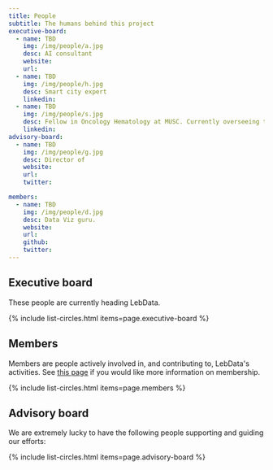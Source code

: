 ```yaml
---
title: People
subtitle: The humans behind this project
executive-board:
  - name: TBD
    img: /img/people/a.jpg
    desc: AI consultant 
    website: 
    url: 
  - name: TBD
    img: /img/people/h.jpg
    desc: Smart city expert
    linkedin: 
  - name: TBD
    img: /img/people/s.jpg
    desc: Fellow in Oncology Hematology at MUSC. Currently overseeing the Lebanese diaspora data for North America.
    linkedin: 
advisory-board:
  - name: TBD
    img: /img/people/g.jpg
    desc: Director of 
    website: 
    url: 
    twitter: 

members:
  - name: TBD
    img: /img/people/d.jpg
    desc: Data Viz guru.
    website: 
    url: 
    github: 
    twitter: 
---
```



## Executive board

These people are currently heading LebData.

{% include list-circles.html items=page.executive-board %}



## Members

Members are people actively involved in, and contributing to, LebData's activities. 
See [this page](../join) if you would like more information on membership.

{% include list-circles.html items=page.members %}



## Advisory board

We are extremely lucky to have the following people supporting and guiding our efforts:

{% include list-circles.html items=page.advisory-board %}




